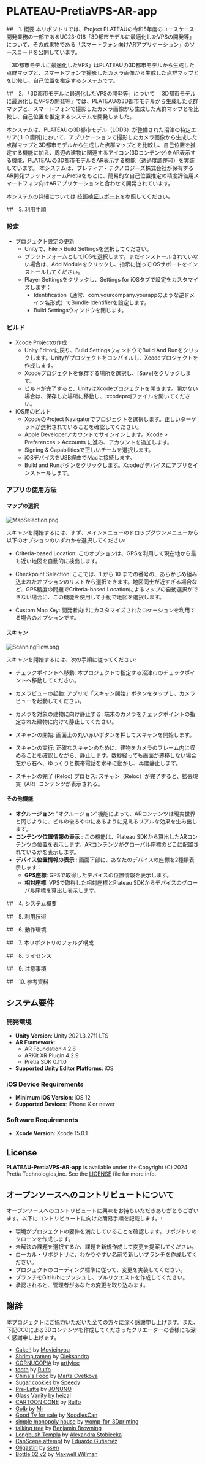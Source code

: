 # PLATEAU-PretiaVPS-AR-app

##　1. 概要
本リポジトリでは、Project PLATEAUの令和5年度のユースケース開発業務の一部であるUC23-018「3D都市モデルに最適化したVPSの開発等」について、その成果物である「スマートフォン向けARアプリケーション」のソースコードを公開しています。

「3D都市モデルに最適化したVPS」はPLATEAUの3D都市モデルから生成した点群マップと、スマートフォンで撮影したカメラ画像から生成した点群マップとを比較し、自己位置を推定するシステムです。

##　2. 「3D都市モデルに最適化したVPSの開発等」について
「3D都市モデルに最適化したVPSの開発等」では、PLATEAUの3D都市モデルから生成した点群マップと、スマートフォンで撮影したカメラ画像から生成した点群マップとを比較し、自己位置を推定するシステムを開発しました。

本システムは、PLATEAUの3D都市モデル（LOD3）が整備された沼津の特定エリア(１０箇所)において、アプリケーションで撮影したカメラ画像から生成した点群マップと3D都市モデルから生成した点群マップとを比較し、自己位置を推定する機能に加え、周辺の建物に関連するアイコン(3Dコンテンツ)をAR表示する機能、PLATEAUの3D都市モデルをAR表示する機能（透過度調整可）を実装しています。
本システムは、プレティア・テクノロジーズ株式会社が保有するAR開発プラットフォームPretiaをもとに、簡易的な自己位置推定の精度評価用スマートフォン向けARアプリケーションと合わせて開発されています。

本システムの詳細については
[技術検証レポート](xxxx)を参照してください。


##　3. 利用手順
### 設定

* プロジェクト設定の更新
  * Unityで、File > Build Settingsを選択してください。
  * プラットフォームとしてiOSを選択します。まだインストールされていない場合は、Add Moduleをクリックし、指示に従ってiOSサポートをインストールしてください。
  * Player Settingsをクリックし、Settings for iOSタブで設定をカスタマイズします：
    * Identification（通常、com.yourcompany.yourappのような逆ドメイン名形式）でBundle Identifierを設定します。
    * Build Settingsウィンドウを閉じます。

### ビルド

* Xcode Projectの作成
  * Unity Editorに戻り、Build SettingsウィンドウでBuild And Runをクリックします。Unityがプロジェクトをコンパイルし、Xcodeプロジェクトを作成します。
  * Xcodeプロジェクトを保存する場所を選択し、[Save]をクリックします。
  * ビルドが完了すると、UnityはXcodeプロジェクトを開きます。開かない場合は、保存した場所に移動し、.xcodeprojファイルを開いてください。
* iOS用のビルド
  * XcodeのProject Navigatorでプロジェクトを選択します。正しいターゲットが選択されていることを確認してください。
  * Apple Developerアカウントでサインインします。Xcode > Preferences > Accounts に進み、アカウントを追加します。
  * Signing & Capabilitiesで正しいチームを選択します。
  * iOSデバイスをUSB経由でMacに接続します。
  * Build and Runボタンをクリックします。Xcodeがデバイスにアプリをインストールします。

### アプリの使用方法

#### マップの選択

![MapSelection.png](Docs/Images/MapSelection.png)

スキャンを開始するには、まず、メインメニューのドロップダウンメニューから以下のオプションのいずれかを選択してください:

- Criteria-based Location: このオプションは、GPSを利用して現在地から最も近い地図を自動的に検出します。

- Checkpoint Selection: ここでは、1 から 10 までの番号の、あらかじめ組み込まれたオプションのリストから選択できます。地図同士が近すぎる場合など、GPS精度の問題でCriteria-based Locationによるマップの自動選択ができない場合に、この機能を使用して手動で地図を選択します。

- Custom Map Key: 開発者向けにカスタマイズされたロケーションを利用する場合のオプションです。


#### スキャン

![ScanningFlow.png](Docs/Images/ScanningFlow.png)

スキャンを開始するには、次の手順に従ってください:

- チェックポイントへ移動: 本プロジェクトで指定する沼津市のチェックポイントへ移動してください。

- カメラビューの起動: アプリで「スキャン開始」ボタンをタップし、カメラビューを起動してください。

- カメラを対象の建物に向け静止する: 端末のカメラをチェックポイントの指定された建物に向けて静止してください。

- スキャンの開始: 画面上の丸い赤いボタンを押してスキャンを開始します。

- スキャンの実行: 正確なスキャンのために、建物をカメラのフレーム内に収めることを確認しながら、静止します。数秒経っても画面が遷移しない場合左から右へ、ゆっくりと携帯電話を水平に動かし、再度静止します。

- スキャンの完了 (Reloc) プロセス: スキャン（Reloc）が完了すると、拡張現実（AR）コンテンツが表示される。


#### その他機能

* **オクルージョン**: "オクルージョン"機能によって、ARコンテンツは現実世界と同じように、ビルの後ろや中にあるように見えるリアルな効果を生み出します。
* **コンテンツ位置情報の表示** : この機能は、Plateau SDKから算出したARコンテンツの位置を表示します。ARコンテンツがグローバル座標のどこに配置されているかを表示します。
* **デバイス位置情報の表示** : 画面下部に、あなたのデバイスの座標を2種類表示します：
  * **GPS座標**: GPSで取得したデバイスの位置情報を表示します。
  * **相対座標**: VPSで取得した相対座標とPlateau SDKからデバイスのグローバル座標を算出し表示します。


##　4. システム概要

##　5. 利用技術

##　6. 動作環境

##　7. 本リポジトリのフォルダ構成

##　8. ライセンス

##　9. 注意事項

##　10. 参考資料

## システム要件

### 開発環境

* **Unity Version**: Unity 2021.3.27f1 LTS
* **AR Framework**:
  * AR Foundation 4.2.8
  * ARKit XR Plugin 4.2.9
  * Pretia SDK 0.11.0
* **Supported Unity Editor Platforms**: iOS

### iOS Device Requirements

* **Minimum iOS Version**: iOS 12
* **Supported Devices**: iPhone X or newer

### Software Requirements

* **Xcode Version**: Xcode 15.0.1



## License

**PLATEAU-PretiaVPS-AR-app** is available under the Copyright (C) 2024 Pretia Technologies,inc. See the [LICENSE](LICENSE) file for more info.

## オープンソースへのコントリビュートについて

オープンソースへのコントリビュートに興味をお持ちいただきありがとうございます。以下にコントリビュートに向けた簡易手順を記載します。:

* 環境がプロジェクトの要件を満たしていることを確認します。リポジトリのクローンを作成します。
* 未解決の課題を選択するか、課題を新規作成して変更を提案してください。
* ローカル・リポジトリに、わかりやすい名前で新しいブランチを作成してください。
* プロジェクトのコーディング標準に従って、変更を実装してください。
* ブランチをGitHubにプッシュし、プルリクエストを作成してください。
* 承認されると、管理者があなたの変更を取り込みます。

## 謝辞

本プロジェクトにご協力いただいた全ての方々に深く感謝申し上げます。また、下記CC0による3Dコンテンツを作成してくださったクリエーターの皆様にも深く感謝申し上げます。

- [Cake!!](https://alpha.womp.com/preview/387526) by [Movieinyou](https://alpha.womp.com/profile/f7394afc-6e94-40d4-8bc5-d9014f997e42)
- [Shrimp ramen](https://alpha.womp.com/preview/448890) by [Oleksandra](https://alpha.womp.com/profile/d4b238ac-388e-40ad-88de-05f86d7639f5)
- [CORNUCOPIA](https://alpha.womp.com/preview/91692) by [artlylee](https://alpha.womp.com/profile/6f769f65-bc71-4a9d-8a22-83fd55113874)
- [tooth](https://alpha.womp.com/preview/457979) by [Rulfo](https://alpha.womp.com/profile/4d0c1893-dcbc-4e38-b113-72015c232c7b)
- [China's Food](https://alpha.womp.com/preview/108889) by [Marta Cvetkova](https://alpha.womp.com/profile/c901d31f-adca-4b82-b9c5-575bccd518cf)
- [Sugar cookies](https://alpha.womp.com/preview/92650) by [Speedy](https://alpha.womp.com/profile/97490f3b-9324-477e-9a25-822960196835)
- [Pre-Latte](https://alpha.womp.com/preview/456671) by [JONUNO](https://alpha.womp.com/profile/c94d13a3-c1be-482b-90ab-fa2fe717f377)
- [Glass Vanity](https://alpha.womp.com/preview/157169) by [heizal](https://alpha.womp.com/profile/30808621-65d7-4d30-b63c-eb700d209e33)
- [CARTOON CONE](https://alpha.womp.com/preview/468005) by [Rulfo](https://alpha.womp.com/profile/4d0c1893-dcbc-4e38-b113-72015c232c7b)
- [Golb](https://alpha.womp.com/preview/393543) by [Mr](https://alpha.womp.com/profile/a0d99e2e-e8d1-4706-bed3-37ed842e40b3)
- [Good Tv for sale](https://alpha.womp.com/preview/361870) by [NoodlesCan](https://alpha.womp.com/profile/13d30dc9-9a14-4059-8857-f4d76cd35d56)
- [simple monopoly house](https://alpha.womp.com/profile/639b35af-85cf-4307-93c2-ecec4ffb997c) by [womp_for_3Dprinting](https://alpha.womp.com/profile/639b35af-85cf-4307-93c2-ecec4ffb997c)
- [talking tree](https://alpha.womp.com/preview/391682) by [Benjamin Browning](https://alpha.womp.com/profile/8610fe94-b7b9-4724-8870-3af2c1930da9)
- [Longbush Templa](https://alpha.womp.com/preview/29416) by [Alexandra Stobiecka](https://alpha.womp.com/profile/cabcc539-fefd-458d-a7cd-aa8f18710f6c)
- [CanScene attempt](https://alpha.womp.com/preview/35462) by [Eduardo Gutierréz](https://alpha.womp.com/profile/5c07458f-59aa-4db4-a380-208f27d5df38)
- [Oligastiri](https://alpha.womp.com/preview/46326) by [ssen](https://alpha.womp.com/profile/9cc1fa4b-c647-484e-b74f-ad6709c97429)
- [Bottle 02 v2](https://alpha.womp.com/preview/423803) by [Maxwell Willman](https://alpha.womp.com/profile/d679d2fe-af3f-475b-b0b8-15547e0b0209)

